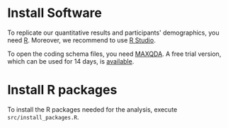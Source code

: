 # Install Software

To replicate our quantitative results and participants' demographics, you need [R](https://www.r-project.org/). Moreover, we recommend to use [R Studio](https://www.rstudio.com/).

To open the coding schema files, you need [MAXQDA](https://www.maxqda.com/). A free trial version, which can be used for 14 days, is [available](https://www.maxqda.com/trial).

# Install R packages

To install the R packages needed for the analysis, execute `src/install_packages.R`.